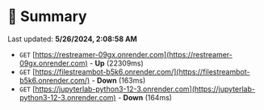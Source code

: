 # 📖 Summary
Last updated: **5/26/2024, 2:08:58 AM**

- `GET` [https://restreamer-09gx.onrender.com](https://restreamer-09gx.onrender.com) - **Up** (22309ms)
- `GET` [https://filestreambot-b5k6.onrender.com/](https://filestreambot-b5k6.onrender.com/) - **Down** (163ms)
- `GET` [https://jupyterlab-python3-12-3.onrender.com](https://jupyterlab-python3-12-3.onrender.com) - **Down** (164ms)
